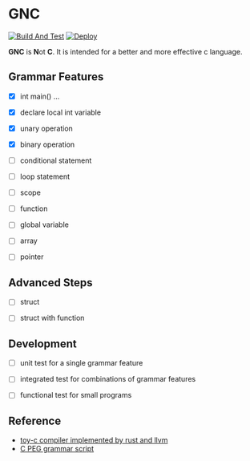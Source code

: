 # GNC

[![Build And Test](https://github.com/PAN-Ziyue/GNC/workflows/CI.yml/badge.svg?event=push)](https://github.com/PAN-Ziyue/GNC/actions?workflow=CI.yml)
[![Deploy](https://github.com/PAN-Ziyue/GNC/workflows/Frontend-CD.yml/badge.svg?event=push)](https://github.com/PAN-Ziyue/GNC/actions?workflow=Frontend-CD.yml)


**GNC** is **N**ot **C**. It is intended for a better and more effective c language.

## Grammar Features

- [x] int main() ...
- [x] declare local int variable
- [x] unary operation  
- [x] binary operation
- [ ] conditional statement
- [ ] loop statement
- [ ] scope 
- [ ] function
- [ ] global variable
- [ ] array
- [ ] pointer


## Advanced Steps

- [ ] struct
- [ ] struct with function


## Development

- [ ] unit test for a single grammar feature
- [ ] integrated test for combinations of grammar features
- [ ] functional test for small programs


## Reference

- [toy-c compiler implemented by rust and llvm](https://github.com/maekawatoshiki/rucc)
- [C PEG grammar script](https://github.com/pointlander/peg/blob/master/grammars/c/c.peg)

